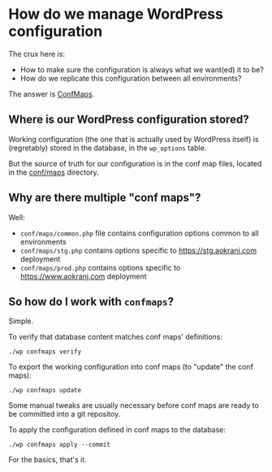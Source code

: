 # How do we manage WordPress configuration

The crux here is:
- How to make sure the configuration is always what we want(ed) it to be?
- How do we replicate this configuration between all environments?

The answer is [ConfMaps](https://github.com/wp-cli-confmaps/wp-cli-confmaps).



## Where is our WordPress configuration stored?

Working configuration (the one that is actually used by WordPress itself) is (regretably) stored in the database, in the `wp_options` table.

But the source of truth for our configuration is in the conf map files, located in the [conf/maps](../conf/maps) directory.



## Why are there multiple "conf maps"?

Well:
- `conf/maps/common.php` file contains configuration options common to all environments
- `conf/maps/stg.php` contains options specific to https://stg.aokranj.com deployment
- `conf/maps/prod.php` contains options specific to https://www.aokranj.com deployment



## So how do I work with `confmaps`?

Simple.

To verify that database content matches conf maps' definitions:
```
./wp confmaps verify
```

To export the working configuration into conf maps (to "update" the conf maps):
```
./wp confmaps update
```
Some manual tweaks are usually necessary before conf maps are ready to be committed into a git repositoy.

To apply the configuration defined in conf maps to the database:
```
./wp confmaps apply --commit
```

For the basics, that's it.
